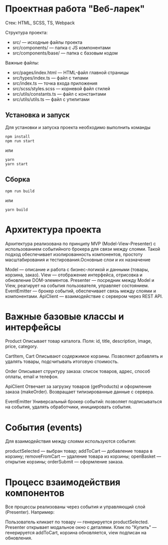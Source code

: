 # Проектная работа "Веб-ларек"

Стек: HTML, SCSS, TS, Webpack

Структура проекта:
- src/ — исходные файлы проекта
- src/components/ — папка с JS компонентами
- src/components/base/ — папка с базовым кодом

Важные файлы:
- src/pages/index.html — HTML-файл главной страницы
- src/types/index.ts — файл с типами
- src/index.ts — точка входа приложения
- src/scss/styles.scss — корневой файл стилей
- src/utils/constants.ts — файл с константами
- src/utils/utils.ts — файл с утилитами

## Установка и запуск
Для установки и запуска проекта необходимо выполнить команды

```
npm install
npm run start
```

или

```
yarn
yarn start
```
## Сборка

```
npm run build
```

или

```
yarn build
```

# Архитектура проекта

Архитектура реализована по принципу MVP (Model-View-Presenter) с использованием событийного брокера для связи между слоями. Такой подход обеспечивает изолированность компонентов, простоту масштабирования и тестирования.Основные слои и их назначение

Model — описание и работа с бизнес-логикой и данными (товары, корзина, заказ).
View — отображение интерфейса, отрисовка и обновление DOM-элементов.
Presenter — посредник между Model и View, реагирует на события пользователя, управляет состоянием.
EventEmitter — брокер событий, обеспечивает связь между слоями и компонентами.
ApiClient — взаимодействие с сервером через REST API.

# Важные базовые классы и интерфейсы
Product
Описывает товар каталога.
Поля: id, title, description, image, price, category.

CartItem, Cart
Описывают содержимое корзины.
Позволяют добавлять и удалять товары, подсчитывать итоговую стоимость.

Order
Описывает структуру заказа: список товаров, адрес, способ оплаты, email и телефон.

ApiClient
Отвечает за загрузку товаров (getProducts) и оформление заказа (makeOrder).
Возвращает типизированные данные с сервера.

EventEmitter
Универсальный брокер событий: позволяет подписываться на события, удалять обработчики, инициировать события.

# События (events)
Для взаимодействия между слоями используются события:

productSelected — выбран товар;
addToCart — добавление товара в корзину;
removeFromCart — удаление товара из корзины;
openBasket — открытие корзины;
orderSubmit — оформление заказа.

# Процесс взаимодействия компонентов
Все процессы реализованы через события и управляющий слой (Presenter).
Например:

Пользователь кликает по товару — генерируется productSelected.
Presenter открывает модальное окно с деталями.
Клик по "Купить" — генерируется addToCart, корзина обновляется, view подписан на обновления.